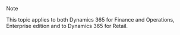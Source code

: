 > [!NOTE]
> This topic applies to both Dynamics 365 for Finance and Operations, Enterprise edition and to Dynamics 365 for Retail. 